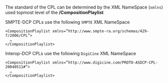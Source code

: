 The standard of the CPL can be determined by the XML NameSpace (`xmlns`) used topmost level of the **/CompositionPlaylist**

SMPTE-DCP CPLs use the following `SMPTE` XML NameSpace

    <CompositionPlaylist xmlns=”http://www.smpte-ra.org/schemas/429-7/2006/CPL”>
      …
    </CompositionPlaylist>

Interop-DCP CPLs use the following `DigiCine` XML NameSpace

    <CompositionPlaylist xmlns=”http://www.digicine.com/PROTO-ASDCP-CPL-20040511#”>
      …
    </CompositionPlaylist>